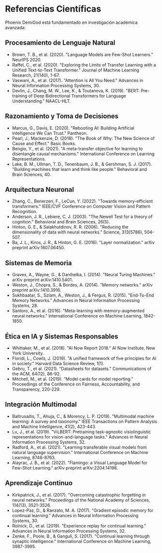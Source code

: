 # Referencias Científicas

Phoenix DemiGod está fundamentado en investigación académica avanzada:

## Procesamiento de Lenguaje Natural

- Brown, T. B., et al. (2020). "Language Models are Few-Shot Learners." NeurIPS 2020.
- Raffel, C., et al. (2020). "Exploring the Limits of Transfer Learning with a Unified Text-to-Text Transformer." Journal of Machine Learning Research, 21(140), 1-67.
- Vaswani, A., et al. (2017). "Attention is All You Need." Advances in Neural Information Processing Systems, 30.
- Devlin, J., Chang, M. W., Lee, K., & Toutanova, K. (2019). "BERT: Pre-training of Deep Bidirectional Transformers for Language Understanding." NAACL-HLT.

## Razonamiento y Toma de Decisiones

- Marcus, G., Davis, E. (2020). "Rebooting AI: Building Artificial Intelligence We Can Trust." Pantheon.
- Pearl, J., Mackenzie, D. (2018). "The Book of Why: The New Science of Cause and Effect." Basic Books.
- Bengio, Y., et al. (2021). "A meta-transfer objective for learning to disentangle causal mechanisms." International Conference on Learning Representations.
- Lake, B. M., Ullman, T. D., Tenenbaum, J. B., & Gershman, S. J. (2017). "Building machines that learn and think like people." Behavioral and Brain Sciences, 40.

## Arquitectura Neuronal

- Zhang, C., Benerzeri, F., LeCun, Y. (2022). "Towards memory-efficient transformers." IEEE/CVF Conference on Computer Vision and Pattern Recognition.
- Anderson, J. R., Lebiere, C. J. (2003). "The Newell Test for a theory of cognition." Behavioral and Brain Sciences, 26(5).
- Hinton, G. E., & Salakhutdinov, R. R. (2006). "Reducing the dimensionality of data with neural networks." Science, 313(5786), 504-507.
- Ba, J. L., Kiros, J. R., & Hinton, G. E. (2016). "Layer normalization." arXiv preprint arXiv:1607.06450.

## Sistemas de Memoria

- Graves, A., Wayne, G., & Danihelka, I. (2014). "Neural Turing Machines." arXiv preprint arXiv:1410.5401.
- Weston, J., Chopra, S., & Bordes, A. (2014). "Memory networks." arXiv preprint arXiv:1410.3916.
- Sukhbaatar, S., Szlam, A., Weston, J., & Fergus, R. (2015). "End-To-End Memory Networks." Advances in Neural Information Processing Systems, 28.
- Santoro, A., et al. (2016). "Meta-learning with memory-augmented neural networks." International Conference on Machine Learning, 1842-1850.

## Ética en IA y Sistemas Responsables

- Whittaker, M., et al. (2018). "AI Now Report 2018." AI Now Institute, New York University.
- Floridi, L., Cowls, J. (2019). "A unified framework of five principles for AI in society." Harvard Data Science Review, 1(1).
- Gebru, T., et al. (2021). "Datasheets for datasets." Communications of the ACM, 64(12), 86-92.
- Mitchell, M., et al. (2019). "Model cards for model reporting." Proceedings of the Conference on Fairness, Accountability, and Transparency, 220-229.

## Integración Multimodal

- Baltrusaitis, T., Ahuja, C., & Morency, L. P. (2019). "Multimodal machine learning: A survey and taxonomy." IEEE Transactions on Pattern Analysis and Machine Intelligence, 41(2), 423-443.
- Lu, J., et al. (2019). "ViLBERT: Pretraining task-agnostic visiolinguistic representations for vision-and-language tasks." Advances in Neural Information Processing Systems, 32.
- Radford, A., et al. (2021). "Learning transferable visual models from natural language supervision." International Conference on Machine Learning, 8748-8763.
- Alayrac, J. B., et al. (2022). "Flamingo: a Visual Language Model for Few-Shot Learning." arXiv preprint arXiv:2204.14198.

## Aprendizaje Continuo

- Kirkpatrick, J., et al. (2017). "Overcoming catastrophic forgetting in neural networks." Proceedings of the National Academy of Sciences, 114(13), 3521-3526.
- Lopez-Paz, D., & Ranzato, M. A. (2017). "Gradient episodic memory for continual learning." Advances in Neural Information Processing Systems, 30.
- Rolnick, D., et al. (2019). "Experience replay for continual learning." Advances in Neural Information Processing Systems, 32.
- Zenke, F., Poole, B., & Ganguli, S. (2017). "Continual learning through synaptic intelligence." International Conference on Machine Learning, 3987-3995.
